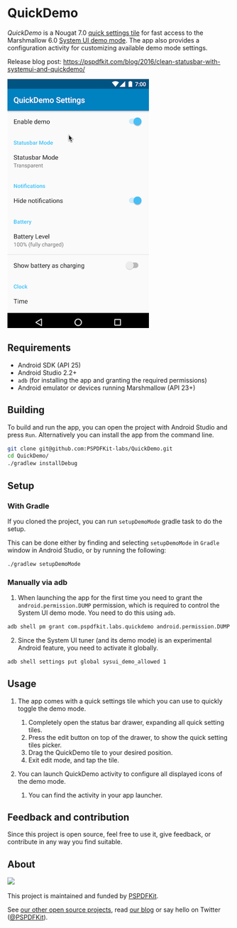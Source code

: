 # QuickDemo

_QuickDemo_ is a Nougat 7.0 [quick settings tile](https://developer.android.com/about/versions/nougat/android-7.0.html#tile_api) for fast access to the Marshmallow 6.0 [System UI demo mode](https://android.googlesource.com/platform/frameworks/base/+/android-6.0.0_r1/packages/SystemUI/docs/demo_mode.md). The app also provides a configuration activity for customizing available demo mode settings.

Release blog post: https://pspdfkit.com/blog/2016/clean-statusbar-with-systemui-and-quickdemo/

![QuickDemo in action](showcase.gif)

## Requirements

* Android SDK (API 25)
* Android Studio 2.2+
* `adb` (for installing the app and granting the required permissions)
* Android emulator or devices running Marshmallow (API 23+)

## Building

To build and run the app, you can open the project with Android Studio and press `Run`. Alternatively you can install the app from the command line.

```bash
git clone git@github.com:PSPDFKit-labs/QuickDemo.git
cd QuickDemo/
./gradlew installDebug
```

## Setup

### With Gradle

If you cloned the project, you can run `setupDemoMode` gradle task to do the setup.

This can be done either by finding and selecting `setupDemoMode` in `Gradle` window in Android Studio, or by running the following:

  ```bash
  ./gradlew setupDemoMode
  ```

### Manually via adb

1. When launching the app for the first time you need to grant the `android.permission.DUMP` permission, which is required to control the System UI demo mode. You need to do this using `adb`.

  ```bash
  adb shell pm grant com.pspdfkit.labs.quickdemo android.permission.DUMP
  ```

2. Since the System UI tuner (and its demo mode) is an experimental Android feature, you need to activate it globally.

  ```bash
  adb shell settings put global sysui_demo_allowed 1
  ```
  
## Usage

1. The app comes with a quick settings tile which you can use to quickly toggle the demo mode.  
    1. Completely open the status bar drawer, expanding all quick setting tiles.
    2. Press the edit button on top of the drawer, to show the quick setting tiles picker.
    3. Drag the QuickDemo tile to your desired position.
    4. Exit edit mode, and tap the tile.

2. You can launch QuickDemo activity to configure all displayed icons of the demo mode.
    1. You can find the activity in your app launcher.

## Feedback and contribution

Since this project is open source, feel free to use it, give feedback, or contribute in any way you find suitable.

## About

<a href="https://pspdfkit.com/">
  <img src="https://avatars2.githubusercontent.com/u/1527679?v=3&s=200" height="80" />
</a>

This project is maintained and funded by [PSPDFKit](https://pspdfkit.com/).

See [our other open source projects](https://github.com/PSPDFKit-labs), read [our blog](https://pspdfkit.com/blog/) or say hello on Twitter ([@PSPDFKit](https://twitter.com/pspdfkit)).
